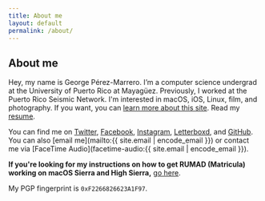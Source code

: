 ```yaml
---
title: About me
layout: default
permalink: /about/
---
```


## About me

Hey, my name is George P&eacute;rez-Marrero. I’m a computer science undergrad at the University of Puerto Rico at Mayag&uuml;ez. Previously, I worked at the Puerto Rico Seismic Network. I'm interested in macOS, iOS, Linux, film, and photography. If you want, you can [learn more about this site](/site/). Read my [resume](/resume/).

You can find me on [Twitter](https://twitter.com/georgeperez/), [Facebook](https://facebook.com/georgeperezmarrero/), [Instagram](https://instagram.com/georgeperez/), [Letterboxd](https://letterboxd.com/georgeperez/), and [GitHub](https://github.com/georgeperez/). You can also [email me](mailto:{{ site.email | encode_email }}) or contact me via [FaceTime Audio](facetime-audio:{{ site.email | encode_email }}). 

**If you're looking for my instructions on how to get RUMAD (Matricula) working on macOS Sierra and High Sierra,** [go here](/matricula).

My PGP fingerprint is `0xF2266826623A1F97`.
